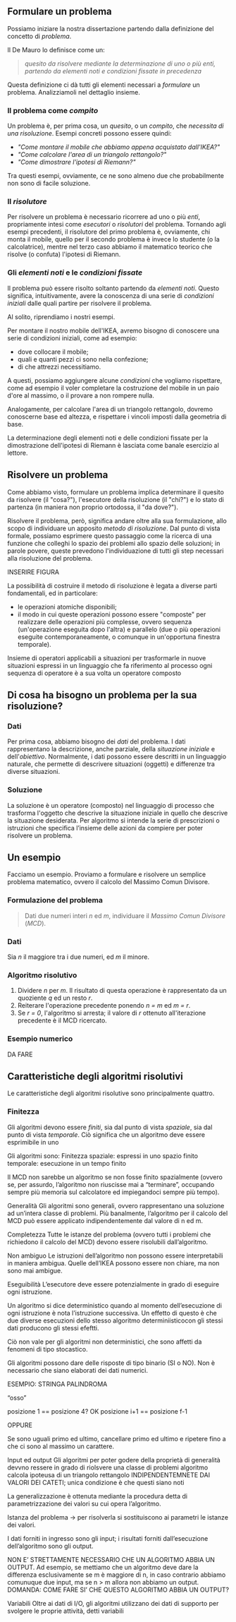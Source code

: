 ## Formulare un problema

Possiamo iniziare la nostra dissertazione partendo dalla definizione del concetto di _problema_.

Il De Mauro lo definisce come un:

> _quesito da risolvere mediante la determinazione di uno o più enti, partendo da elementi noti e condizioni fissate in precedenza_

Questa definizione ci dà tutti gli elementi necessari a _formulare_ un problema. Analizziamoli nel dettaglio insieme.

### Il problema come _compito_

Un problema è, per prima cosa, un _quesito_, o un _compito_, che _necessita di una risoluzione_. Esempi concreti possono essere quindi:

- _"Come montare il mobile che abbiamo appena acquistato dall'IKEA?"_
- _"Come calcolare l'area di un triangolo rettangolo?"_
- _"Come dimostrare l'ipotesi di Riemann?"_

Tra questi esempi, ovviamente, ce ne sono almeno due che probabilmente non sono di facile soluzione.

### Il _risolutore_

Per risolvere un problema è necessario ricorrere ad uno o più _enti_, propriamente intesi come _esecutori_ o _risolutori_ del problema. Tornando agli esempi precedenti, il risolutore del primo problema è, ovviamente, chi monta il mobile, quello per il secondo problema è invece lo studente (o la calcolatrice), mentre nel terzo caso abbiamo il matematico teorico che risolve (o confuta) l'ipotesi di Riemann.

### Gli _elementi noti_ e le _condizioni fissate_

Il problema può essere risolto soltanto partendo da _elementi noti_. Questo significa, intuitivamente, avere la conoscenza di una serie di _condizioni iniziali_ dalle quali partire per risolvere il problema.

Al solito, riprendiamo i nostri esempi.

Per montare il nostro mobile dell'IKEA, avremo bisogno di conoscere una serie di condizioni iniziali, come ad esempio:

- dove collocare il mobile;
- quali e quanti pezzi ci sono nella confezione;
- di che attrezzi necessitiamo.

A questi, possiamo aggiungere alcune _condizioni_ che vogliamo rispettare, come ad esempio il voler completare la costruzione del mobile in un paio d'ore al massimo, o il provare a non rompere nulla.

Analogamente, per calcolare l'area di un triangolo rettangolo, dovremo conoscerne base ed altezza, e rispettare i vincoli imposti dalla geometria di base.

La determinazione degli elementi noti e delle condizioni fissate per la dimostrazione dell'ipotesi di Riemann è lasciata come banale esercizio al lettore.

## Risolvere un problema

Come abbiamo visto, formulare un problema implica determinare il quesito da risolvere (il "cosa?"), l'esecutore della risoluzione (il "chi?") e lo stato di partenza (in maniera non proprio ortodossa, il "da dove?").

Risolvere il problema, però, significa andare oltre alla sua formulazione, allo scopo di individuare un apposito _metodo di risoluzione_. Dal punto di vista formale, possiamo esprimere questo passaggio come la ricerca di una funzione che colleghi lo spazio dei problemi allo spazio delle soluzioni; in parole povere, queste prevedono l'individuazione di tutti gli step necessari alla risoluzione del problema.

INSERIRE FIGURA

La possibilità di costruire il metodo di risoluzione è legata a diverse parti fondamentali, ed in particolare:

- le operazioni atomiche disponibili;
- il modo in cui queste operazioni possono essere "composte" per realizzare delle operazioni più complesse, ovvero sequenza (un'operazione eseguita dopo l'altra) e parallelo (due o più operazioni eseguite contemporaneamente, o comunque in un'opportuna finestra temporale).

Insieme di operatori applicabili a situazioni per trasformarle in nuove situazioni
espressi in un linguaggio che fa riferimento al processo
ogni sequenza di operatore è a sua volta un operatore composto

## Di cosa ha bisogno un problema per la sua risoluzione?

### Dati

Per prima cosa, abbiamo bisogno dei _dati_ del problema. I dati rappresentano la descrizione, anche parziale, della _situazione iniziale_ e dell'_obiettivo_. Normalmente, i dati possono essere descritti in un linguaggio naturale, che permette di descrivere situazioni (oggetti) e differenze tra diverse situazioni.

### Soluzione

La soluzione è un operatore (composto) nel linguaggio di processo che trasforma l'oggetto che descrive la situazione iniziale in quello che descrive la situazione desiderata. Per algoritmo si intende la serie di prescrizioni o istruzioni che specifica l’insieme delle azioni da compiere per poter risolvere un problema.

## Un esempio

Facciamo un esempio. Proviamo a formulare e risolvere un semplice problema matematico, ovvero il calcolo del Massimo Comun Divisore.

### Formulazione del problema

> Dati due numeri interi _n_ ed _m_, individuare il _Massimo Comun Divisore_ (_MCD_).

### Dati

Sia _n_ il maggiore tra i due numeri, ed _m_ il minore.

### Algoritmo risolutivo

1. Dividere _n_ per _m_. Il risultato di questa operazione è rappresentato da un quoziente _q_ ed un resto _r_.
2. Reiterare l'operazione precedente ponendo _n = m_ ed _m = r_.
3. Se _r = 0_, l'algoritmo si arresta; il valore di _r_ ottenuto all'iterazione precedente è il MCD ricercato.

### Esempio numerico

DA FARE

## Caratteristiche degli algoritmi risolutivi

Le caratteristiche degli algoritmi risolutive sono principalmente quattro.

### Finitezza

Gli algoritmi devono essere _finiti_, sia dal punto di vista _spaziale_, sia dal punto di vista _temporale_. Ciò significa che un algoritmo deve essere esprimibile in uno

Gli algoritmi sono:
Finitezza
spaziale: espressi in uno spazio finito
temporale: esecuzione in un tempo finito

Il MCD non sarebbe un algoritmo se non fosse finito spazialmente (ovvero se, per assurdo, l’algoritmo non riuscisse mai a “terminare”, occupando sempre più memoria sul calcolatore ed impiegandoci sempre più tempo).

Generalità
Gli algoritmi sono generali, ovvero rappresentano una soluzione ad un’intera classe di problemi. Più banalmente, l’algoritmo per il calcolo del MCD può essere applicato indipendentemente dal valore di n ed m.

Completezza
Tutte le istanze del problema (ovvero tutti i problemi che richiedono il calcolo del MCD) devono essere risolubili dall’algoritmo.

Non ambiguo
Le istruzioni dell’algoritmo non possono essere interpretabili in maniera ambigua. Quelle dell’IKEA possono essere non chiare, ma non sono mai ambigue.

Eseguibilità
L’esecutore deve essere potenzialmente in grado di eseguire ogni istruzione.

Un algoritmo si dice deterministico quando al momento dell’esecuzione di ogni istruzione è nota l’istruzione successiva. Un effetto di questo è che due diverse esecuzioni dello stesso algoritmo determiniisticocon gli stessi dati producono gli stessi efeftti.

Ciò non vale per gli algoritmi non deterministici, che sono affetti da fenomeni di tipo stocastico.

Gli algoritmi possono dare delle risposte di tipo binario (SI o NO). Non è necessario che siano elaborati dei dati numerici.

ESEMPIO: STRINGA PALINDROMA

“osso”

posizione 1 == posizione 4? OK
posizione i+1 == posizione f-1

OPPURE

Se sono uguali primo ed ultimo, cancellare primo ed ultimo e ripetere fino a che ci sono al massimo un carattere.

Input ed output
Gli algoritmi per poter godere della proprietà di generalità devvno ressere in grado di riolsvere una classe di problemi
algoritmo calcola ipoteusa di un triangolo rettangolo INDIPENDENTEMNETE DAI VALORI DEI CATETI; unica condizione è che questi siano noti

La generalizzazione è ottenuta mediante la procedura detta di parametrizzazione dei valori su cui opera l’algoritmo.

Istanza del problema -> per risolverla si sostituiscono ai parametri le istanze dei valori.

I dati forniti in ingresso sono gli input; i risultati forniti dall’esecuzione dell’algoritmo sono gli output.

NON E’ STRETTAMENTE NECESSARIO CHE UN ALGORITMO ABBIA UN OUTPUT. Ad esempio, se mettiamo che un algoritmo deve dare la differenza esclusivamente se m è maggiore di n, in caso contrario abbiamo comunuque due input, ma se n > m allora non abbiamo un output. DOMANDA: COME FARE SI’ CHE QUESTO ALGORITMO ABBIA UN OUTPUT?

Variabili
Oltre ai dati di I/O, gli algoritmi utilizzano dei dati di supporto per svolgere le proprie attività, detti variabili
